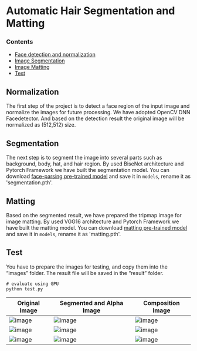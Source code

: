 # Automatic Hair Segmentation and Matting

### Contents
- [Face detection and normalization](#normalization)
- [Image Segmentation](#segmentation)
- [Image Matting](#matting)
- [Test](#Test)

## Normalization

The first step of the project is to detect a face region of the input image and normalize the images for future processing. We have adopted OpenCV DNN Facedetector. And based on the detection result the original image will be normalized as (512,512) size.

## Segmentation
The next step is to segment the image into several parts such as background, body, hat, and hair region. By used BiseNet architecture and Pytorch Framework we have built the segmentation model.
You can download [face-parsing pre-trained model](https://drive.google.com/open?id=154JgKpzCPW82qINcVieuPH3fZ2e0P812) and save it in `models`, rename it as 'segmentation.pth'.

## Matting
Based on the segmented result, we have prepared the tripmap image for image matting. By used VGG16 architecture and Pytorch Framework we have built the matting model.
You can download [matting pre-trained model](https://github.com/huochaitiantang/pytorch-deep-image-matting/releases/download/v1.4/stage1_sad_54.4.pth) and save it in `models`, rename it as 'matting.pth'.

## Test
You have to prepare the images for testing, and copy them into the “images” folder. The result file will be saved in the “result” folder. 
```Shell
# evaluate using GPU
python test.py
```

| Original Image | Segmented and Alpha Image | Composition Image |
|---|---|---|
|![image](https://github.com/mostafa-shalaby84/hair_segmentation_matting/blob/master/result/00009_!real.png) |![image](https://github.com/mostafa-shalaby84/hair_segmentation_matting/blob/master/result/00009_alpha.png) |![image](https://github.com/mostafa-shalaby84/hair_segmentation_matting/blob/master/result/00009_composition.png)
|![image](https://github.com/mostafa-shalaby84/hair_segmentation_matting/blob/master/result/6_!real.png) |![image](https://github.com/mostafa-shalaby84/hair_segmentation_matting/blob/master/result/6_alpha.png) |![image](https://github.com/mostafa-shalaby84/hair_segmentation_matting/blob/master/result/6_composition.png)
|![image](https://github.com/mostafa-shalaby84/hair_segmentation_matting/blob/master/result/7_!real.png) |![image](https://github.com/mostafa-shalaby84/hair_segmentation_matting/blob/master/result/7_alpha.png) |![image](https://github.com/mostafa-shalaby84/hair_segmentation_matting/blob/master/result/7_composition.png)
